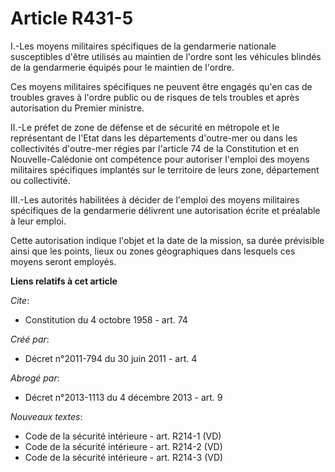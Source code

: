 # Article R431-5

I.-Les moyens militaires spécifiques de la gendarmerie nationale susceptibles d'être utilisés au maintien de l'ordre sont les
véhicules blindés de la gendarmerie équipés pour le maintien de l'ordre. 

Ces moyens militaires spécifiques ne peuvent être engagés qu'en cas de troubles graves à l'ordre public ou de risques de tels
troubles et après autorisation du Premier ministre. 

II.-Le préfet de zone de défense et de sécurité en métropole et le représentant de l'Etat dans les départements d'outre-mer
ou dans les collectivités d'outre-mer régies par l'article 74 de la Constitution et en Nouvelle-Calédonie ont compétence pour
autoriser l'emploi des moyens militaires spécifiques implantés sur le territoire de leurs zone, département ou collectivité. 

III.-Les autorités habilitées à décider de l'emploi des moyens militaires spécifiques de la gendarmerie délivrent une
autorisation écrite et préalable à leur emploi. 

Cette autorisation indique l'objet et la date de la mission, sa durée prévisible ainsi que les points, lieux ou zones
géographiques dans lesquels ces moyens seront employés.

**Liens relatifs à cet article**

_Cite_:

  - Constitution du 4 octobre 1958 - art. 74

_Créé par_:

  - Décret n°2011-794 du 30 juin 2011 - art. 4

_Abrogé par_:

  - Décret n°2013-1113 du 4 décembre 2013 - art. 9

_Nouveaux textes_:

  - Code de la sécurité intérieure - art. R214-1 (VD)
  - Code de la sécurité intérieure - art. R214-2 (VD)
  - Code de la sécurité intérieure - art. R214-3 (VD)
